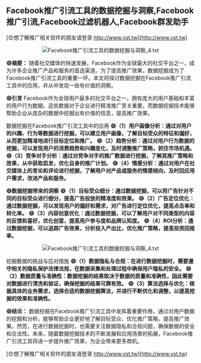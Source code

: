 ## **Facebook推广引流工具的数据挖掘与洞察,Facebook推广引流,Facebook过滤机器人,Facebook群发助手**

[😍想了解推广相关软件的朋友请登录 http://www.vst.tw](http://www.vst.tw)

 <center><img src="https://vst.tw/MP4/tuiguang/png/6.png" alt="Facebook推广引流工具的数据挖掘与洞察_4.txt"></center>

**😄摘要：**
随着社交媒体的快速发展，Facebook作为全球最大的社交平台之一，成为许多企业推广产品和服务的首选渠道。为了提高推广效果，数据挖掘成为了Facebook推广引流工具的重要一环。本文将探讨数据挖掘在Facebook推广引流工具中的应用，并从中发现一些有价值的洞察。

**😄引言**
Facebook作为全球用户最多的社交平台之一，拥有庞大的用户基础和丰富的用户行为数据。这些数据对于企业进行精准推广至关重要。而数据挖掘技术能够帮助企业从庞杂的数据中挖掘出有价值的信息，提高推广效果。

数据挖掘在Facebook推广引流工具中的应用
**😄（1）用户画像分析：通过对用户的兴趣、行为等数据进行挖掘，可以建立用户画像，了解目标受众的特征和偏好，从而更加精准地进行目标定位和推广。**
**😄（2）趋势分析：通过对用户行为数据的挖掘，可以发现用户的消费趋势和兴趣变化，及时调整推广策略，抓住市场机遇。**
**😄（3）竞争对手分析：通过对竞争对手的推广数据进行挖掘，了解其推广策略和效果，从中获取启发，优化自身的推广计划。**
**😄（4）情感分析：通过对用户在社交媒体上的言论和评论进行挖掘，了解用户对产品或服务的情感倾向，及时回应用户需求，改进产品和服务。**

**😄数据挖掘带来的洞察**
**😄（1）目标受众细分：通过数据挖掘，可以将广告针对不同的目标受众进行细分，提高广告投放的精准度和效果。**
**😄（2）广告定位优化：通过数据挖掘，可以发现用户的偏好和需求，对广告进行定位优化，提高点击率和转化率。**
**😄（3）内容创意优化：通过数据挖掘，可以了解用户对不同类型的内容的反馈和喜好，优化创意，提高用户参与度和品牌认知度。**
**😄（4）ROI分析：通过数据挖掘，可以追踪广告效果，分析投入产出比，优化推广策略，提高投资回报率。**

 <center><img src="https://vst.tw/MP4/tuiguang/png/3.png" alt="Facebook推广引流工具的数据挖掘与洞察_4.txt"></center>

挖掘数据的挑战与应对措施
**😄（1）数据隐私与合规：在进行数据挖掘时，需要遵守相关的隐私保护法律法规，在数据采集和处理过程中确保用户隐私的安全。**
**😄（2）数据质量与准确性：数据挖掘的结果取决于数据的质量和准确性，因此需要对数据进行清洗和验证，确保挖掘的结果可靠有效。**
**😄（3）算法选择与优化：根据具体的业务需求，选择合适的数据挖掘算法，并进行不断优化和调整，以提高挖掘的效果和准确性。**

**😄结论：**
数据挖掘在Facebook推广引流工具中发挥着重要作用，通过对用户数据的挖掘和分析，能够帮助企业更好地了解目标受众、优化推广策略，提高推广效果。然而，在进行数据挖掘时，也需要关注数据隐私和合规问题，确保数据的安全和合法性。未来，随着数据挖掘技术的不断发展和应用场景的拓展，Facebook推广引流工具将进一步提升推广效果，为企业带来更多商机。

[😍想了解推广相关软件的朋友请登录 http://www.vst.tw](http://www.vst.tw)



